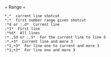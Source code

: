  = Range =

	*,*  current line shotcut
	*;*  first number range given shotcut
	:*d or :.d*  Current line
	:*1*  First line
	:*%d*  All lines
	:*.,5d or :,5*  For the current line to line 5
	:*,+3*  Current line and more 3
	:*1,+3*  For line one to current and more 3
	:*1;+3*  For line one and more 3
